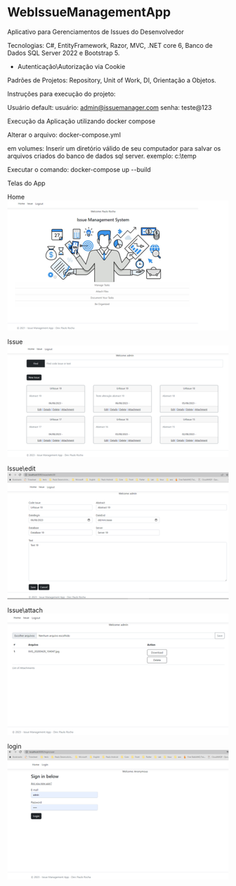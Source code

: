 # WebIssueManagementApp
Aplicativo para Gerenciamentos de Issues do Desenvolvedor

Tecnologias: C#, EntityFramework, Razor, MVC, .NET core 6, Banco de Dados SQL Server 2022 e Bootstrap 5.

- Autenticação\Autorização via Cookie

Padrões de Projetos: Repository, Unit of Work, DI, Orientação a Objetos.

Instruções para execução do projeto:

Usuário default:
usuário: admin@issuemanager.com
senha: teste@123

Execução da Aplicação utilizando docker compose

Alterar o arquivo: docker-compose.yml

em volumes: Inserir um diretório válido de seu computador para salvar os arquivos criados do banco de dados sql server. exemplo: c:\temp

Executar o comando: docker-compose up --build


Telas do App

Home
![Home](https://github.com/boyshot/WebIssueManagementApp/blob/main/ImageProject/Tela001Home.png)

Issue
![Issue](https://github.com/boyshot/WebIssueManagementApp/blob/main/ImageProject/Tela001Issue.png)

Issue\edit
![Issue -> Edit](https://github.com/boyshot/WebIssueManagementApp/blob/main/ImageProject/Tela001IssueEdit.png)

Issue\attach
![Issue -> Attach](https://github.com/boyshot/WebIssueManagementApp/blob/main/ImageProject/Tela001IssueAttach.png)

login
![Login](https://github.com/boyshot/WebIssueManagementApp/blob/main/ImageProject/Tela001Login.png)
